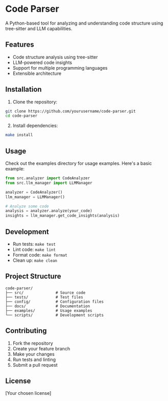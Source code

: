 # Code Parser

A Python-based tool for analyzing and understanding code structure using tree-sitter and LLM capabilities.

## Features

- Code structure analysis using tree-sitter
- LLM-powered code insights
- Support for multiple programming languages
- Extensible architecture

## Installation

1. Clone the repository:
```bash
git clone https://github.com/yourusername/code-parser.git
cd code-parser
```

2. Install dependencies:
```bash
make install
```

## Usage

Check out the examples directory for usage examples. Here's a basic example:

```python
from src.analyzer import CodeAnalyzer
from src.llm_manager import LLMManager

analyzer = CodeAnalyzer()
llm_manager = LLMManager()

# Analyze some code
analysis = analyzer.analyze(your_code)
insights = llm_manager.get_code_insights(analysis)
```

## Development

- Run tests: `make test`
- Lint code: `make lint`
- Format code: `make format`
- Clean up: `make clean`

## Project Structure

```
code-parser/
├── src/              # Source code
├── tests/            # Test files
├── config/           # Configuration files
├── docs/             # Documentation
├── examples/         # Usage examples
└── scripts/          # Development scripts
```

## Contributing

1. Fork the repository
2. Create your feature branch
3. Make your changes
4. Run tests and linting
5. Submit a pull request

## License

[Your chosen license]

